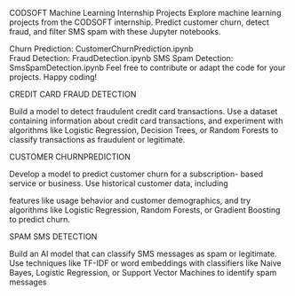 CODSOFT Machine Learning Internship Projects
Explore machine learning projects from the CODSOFT internship. Predict customer churn, detect fraud, and filter SMS spam with these Jupyter notebooks.

  Churn Prediction: CustomerChurnPrediction.ipynb   
  Fraud Detection: FraudDetection.ipynb
  SMS Spam Detection: SmsSpamDetection.ipynb
Feel free to contribute or adapt the code for your projects. Happy coding! 

CREDIT CARD FRAUD DETECTION

Build a model to detect fraudulent credit card transactions. Use a dataset containing information about credit card transactions, and experiment with algorithms like Logistic Regression, Decision Trees, or Random Forests to classify transactions as fraudulent or legitimate.



CUSTOMER CHURNPREDICTION

Develop a model to predict customer churn for a subscription-
based service or business. Use historical customer data, including

features like usage behavior and customer demographics, and try
algorithms like Logistic Regression, Random Forests, or Gradient
Boosting to predict churn.



SPAM SMS DETECTION

Build an AI model that can classify SMS messages as spam or
legitimate. Use techniques like TF-IDF or word embeddings with
classifiers like Naive Bayes, Logistic Regression, or Support Vector
Machines to identify spam messages
